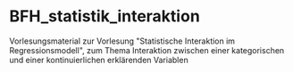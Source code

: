 # BFH_statistik_interaktion
Vorlesungsmaterial zur  Vorlesung "Statistische Interaktion im Regressionsmodell", zum Thema Interaktion zwischen einer kategorischen und einer kontinuierlichen erklärenden Variablen

